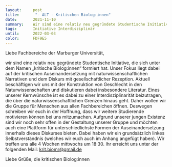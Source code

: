 ```yaml
---
layout:     post
title:       "- ALT - Kritischen Biolog:innen"
date:       2021-11-10
summary:    Wir sind eine relativ neu gegründete Studentische Initiative, die sich unter dem Namen „kritische Biolog:innen“ formiert hat.
tags:		Initiative Interdisziplinär
until:		2022-03-03
color:      FDF9E5
---
```


Liebe Fachbereiche der Marburger Universität,

wir sind eine relativ neu gegründete Studentische Initiative, die sich unter dem Namen „kritische Biolog:innen“ formiert hat. Unser Fokus liegt dabei auf der kritischen Auseinandersetzung mit naturwissenschaftlichen Narrativen und dem Diskurs mit gesellschaftlicher Rezeption. Aktuell beschäftigen wir uns mit der Konstruktion von Geschlecht in den Naturwissenschaften und diskutieren dabei insbesondere Literatur. Eines unserer Kernwünsche ist es dabei zu einer Interdisziplinarität beizutragen, die über die naturwissenschaftlichen Grenzen hinaus geht. Daher wollen wir die Gruppe für Menschen aus allen Fachbereichen öffnen. Deswegen schreiben wir euch in der Hoffnung, dass wir weitere Studierende motivieren können bei uns mitzumachen. Aufgrund unserer jungen Existenz sind wir noch sehr offen in der Gestaltung unserer Gruppe und möchten auch eine Plattform für unterschiedlichste Formen der Auseinandersetzung innerhalb dieses Diskurses bieten. Dabei haben wir ein grundsätzlich linkes Selbstverständnis (welches wir euch auch im Anhang angefügt haben). Wir treffen uns alle 4 Wochen mittwochs um 18:30. 
Ihr erreicht uns unter der folgenden Mail: krit.biomr@gmail.de

Liebe Grüße,
die kritischen Biolog:innen
